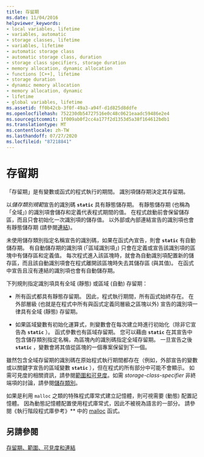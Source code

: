 ```yaml
---
title: 存留期
ms.date: 11/04/2016
helpviewer_keywords:
- local variables, lifetime
- variables, automatic
- storage classes, lifetime
- variables, lifetime
- automatic storage class
- automatic storage class, duration
- storage class specifiers, storage duration
- memory allocation, dynamic allocation
- functions [C++], lifetime
- storage duration
- dynamic memory allocation
- memory allocation, dynamic
- lifetime
- global variables, lifetime
ms.assetid: ff0b42cb-3f0f-49a3-a94f-d1d825d8ddfe
ms.openlocfilehash: 752230db54727516e0c48c0621eaadc59486e2e4
ms.sourcegitcommit: 1f009ab0f2cc4a177f2d1353d5a38f164612bdb1
ms.translationtype: MT
ms.contentlocale: zh-TW
ms.lasthandoff: 07/27/2020
ms.locfileid: "87218841"
---
```

# <a name="lifetime"></a>存留期

「存留期」是有變數或函式的程式執行的期間。 識別項儲存期決定其存留期。

以*儲存類別規範*宣告的識別碼 **`static`** 具有靜態儲存期。 有靜態儲存期 (也稱為「全域」) 的識別項會儲存和定義代表程式期間的值。 在程式啟動前會保留儲存區，而且只會初始化一次識別項的儲存值。 以外部或內部連結宣告的識別項也會有靜態儲存期 (請參閱[連結](../c-language/linkage.md))。

未使用儲存類別指定名稱宣告的識別碼，如果在函式內宣告，則會 **`static`** 有自動儲存期。 有自動儲存期的識別項 (「區域識別項」) 只會在定義或宣告該識別項的區塊中有儲存區和定義值。 每次程式進入該區塊時，就會為自動識別項配置新的儲存區，而且該自動識別項會在程式離開該區塊時失去其儲存區 (與其值)。 在函式中宣告且沒有連結的識別項也會有自動儲存期。

下列規則指定識別項具有全域 (靜態) 或區域 (自動) 存留期：

- 所有函式都具有靜態存留期。 因此，程式執行期間，所有函式始終存在。 在外部層級 (也就是在程式中所有與函式定義同層級之區塊以外) 宣告的識別項一律具有全域 (靜態) 存留期。

- 如果區域變數有初始化運算式，則變數會在每次建立時進行初始化（除非它宣告為 **`static`** ）。 函式參數也有區域存留期。 您可以藉由 **`static`** 在其宣告中包含儲存類別指定名稱，為區塊內的識別碼指定全域存留期。 一旦宣告之後 **`static`** ，變數會將其值從區塊的一個專案保留到下一個。

雖然包含全域存留期的識別碼在原始程式執行期間都存在（例如，外部宣告的變數或以關鍵字宣告的區域變數 **`static`** ），但在程式的所有部分中可能不會顯示。 如需可見度的相關資訊，請參閱[範圍和可見度](../c-language/scope-and-visibility.md)。如需 *storage-class-specifier* 非終端項的討論，請參閱[儲存類別](../c-language/c-storage-classes.md)。

如果是利用 `malloc` 之類的特殊程式庫常式建立記憶體，則可視需要 (動態) 配置記憶體。 因為動態記憶體配置使用程式庫常式，因此不被視為語言的一部分。 請參閱《執行階段程式庫參考》** 中的 [malloc](../c-runtime-library/reference/malloc.md) 函式。

## <a name="see-also"></a>另請參閱

[存留期、範圍、可見度和連結](../c-language/lifetime-scope-visibility-and-linkage.md)

